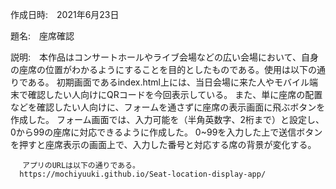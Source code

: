 作成日時:　2021年6月23日

題名:　座席確認

説明:　本作品はコンサートホールやライブ会場などの広い会場において、自身の座席の位置がわかるようにすることを目的としたものである。使用は以下の通りである。
      初期画面であるindex.html上には、当日会場に来た人やモバイル端末で確認したい人向けにQRコードを今回表示している。
      また、単に座席の配置などを確認したい人向けに、フォームを通さずに座席の表示画面に飛ぶボタンを作成した。
      フォーム画面では、入力可能を（半角英数字、2桁まで）と設定し、0から99の座席に対応できるように作成した。
      0~99を入力した上で送信ボタンを押すと座席表示の画面上で、入力した番号と対応する席の背景が変化する。
      
     　アプリのURLは以下の通りである。
      https://mochiyuuki.github.io/Seat-location-display-app/
